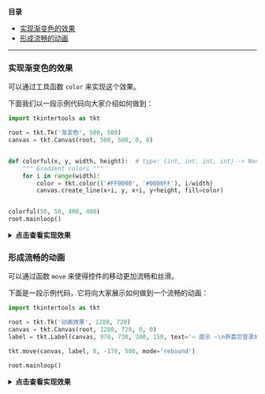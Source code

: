 **目录**

- [实现渐变色的效果](#实现渐变色的效果)
- [形成流畅的动画](#形成流畅的动画)

---

### 实现渐变色的效果

可以通过工具函数 `color` 来实现这个效果。

下面我们以一段示例代码向大家介绍如何做到：

```python
import tkintertools as tkt

root = tkt.Tk('渐变色', 500, 500)
canvas = tkt.Canvas(root, 500, 500, 0, 0)


def colorful(x, y, width, height):  # type: (int, int, int, int) -> None
    """ Gradient colors """
    for i in range(width):
        color = tkt.color(('#FF0000', '#0000FF'), i/width)
        canvas.create_line(x+i, y, x+i, y+height, fill=color)


colorful(50, 50, 400, 400)
root.mainloop()
```

<details><summary><b>点击查看实现效果</b></summary>

![png](res/color.png)

</details>

### 形成流畅的动画

可以通过函数 `move` 来使得控件的移动更加流畅和丝滑。

下面是一段示例代码，它将向大家展示如何做到一个流畅的动画：

```python
import tkintertools as tkt

root = tkt.Tk('动画效果', 1280, 720)
canvas = tkt.Canvas(root, 1280, 720, 0, 0)
label = tkt.Label(canvas, 970, 730, 300, 150, text='— 提示 —\n恭喜您登录成功')

tkt.move(canvas, label, 0, -170, 500, mode='rebound')

root.mainloop()
```

<details><summary><b>点击查看实现效果</b></summary>

![gif](res/animation.gif)

</details>
